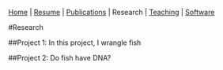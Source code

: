 [Home](https://alexlewanski.github.io/testweb) | [Resume](../cv/cv.html) | [Publications](../publications/pubs.html) | Research | [Teaching](../teaching/teaching.html) | [Software](../software/software.html)


#Research

##Project 1:
In this project, I wrangle fish

##Project 2:
Do fish have DNA?
